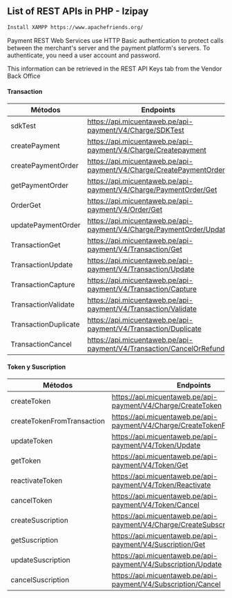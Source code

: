 ## List of REST APIs in PHP - Izipay

```sh
Install XAMPP https://www.apachefriends.org/
``` 

Payment REST Web Services use HTTP Basic authentication to protect calls between the merchant's server and the payment platform's servers. To authenticate, you need a user account and password.

This information can be retrieved in the REST API Keys tab from the Vendor Back Office

#### Transaction

| Métodos | Endpoints |
| ------ | ------ |
| sdkTest | https://api.micuentaweb.pe/api-payment/V4/Charge/SDKTest |
| createPayment | https://api.micuentaweb.pe/api-payment/V4/Charge/Createpayment |
| createPaymentOrder | https://api.micuentaweb.pe/api-payment/V4/Charge/CreatePaymentOrder |
| getPaymentOrder | https://api.micuentaweb.pe/api-payment/V4/Charge/PaymentOrder/Get |
| OrderGet | https://api.micuentaweb.pe/api-payment/V4/Order/Get |
| updatePaymentOrder | https://api.micuentaweb.pe/api-payment/V4/Charge/PaymentOrder/Update |
| TransactionGet | https://api.micuentaweb.pe/api-payment/V4/Transaction/Get |
| TransactionUpdate | https://api.micuentaweb.pe/api-payment/V4/Transaction/Update |
| TransactionCapture | https://api.micuentaweb.pe/api-payment/V4/Transaction/Capture |
| TransactionValidate | https://api.micuentaweb.pe/api-payment/V4/Transaction/Validate |
| TransactionDuplicate | https://api.micuentaweb.pe/api-payment/V4/Transaction/Duplicate |
| TransactionCancel | https://api.micuentaweb.pe/api-payment/V4/Transaction/CancelOrRefund |

#### Token y Suscription

| Métodos | Endpoints |
| ------ | ------ |
| createToken | https://api.micuentaweb.pe/api-payment/V4/Charge/CreateToken |
| createTokenFromTransaction | https://api.micuentaweb.pe/api-payment/V4/Charge/CreateTokenFromTransaction |
| updateToken | https://api.micuentaweb.pe/api-payment/V4/Token/Update |
| getToken | https://api.micuentaweb.pe/api-payment/V4/Token/Get |
| reactivateToken | https://api.micuentaweb.pe/api-payment/V4/Token/Reactivate |
| cancelToken | https://api.micuentaweb.pe/api-payment/V4/Token/Cancel |
| createSuscription | https://api.micuentaweb.pe/api-payment/V4/Charge/CreateSubscription |
| getSuscription | https://api.micuentaweb.pe/api-payment/V4/Suscription/Get |
| updateSuscription | https://api.micuentaweb.pe/api-payment/V4/Subscription/Update |
| cancelSuscription | https://api.micuentaweb.pe/api-payment/V4/Subscription/Cancel |


